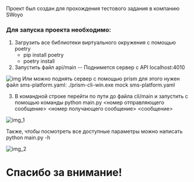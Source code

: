  Проект был создан для прохождения тестового задания в компанию SWoyo

### Для запуска проекта необходимо:

1. Загрузить все библиотеки виртуального окружения с помощью poetry
    * pip install poetry
    * poetry install
2. Запустить файл api/main -- Поднимется сервер с API localhost:4010

![img](https://github.com/user-attachments/assets/21552895-3134-4382-90ef-2554fb53f017)
   Или можно поднять сервер с помощью prism для этого нужен файл sms-platform.yaml: ./prism-cli-win.exe mock sms-platform.yaml

3. В командной строке перейти по пути до файла cli/main и запустить с помощью команды python main.py 
<номер отправляющего сообщение> <номер получающего сообщение> <сообщение>

![img_1](https://github.com/user-attachments/assets/c05ceba7-3acf-4d00-966b-e06a23219c20)

Также, чтобы посмотреть все доступные параметры можно написать python main.py -h

![img_2](https://github.com/user-attachments/assets/f865e906-3139-4097-9837-d11e72896f0b)
# Спасибо за внимание!
